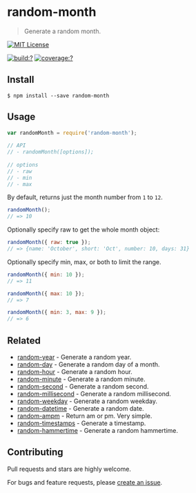 # random-month

> Generate a random month.

  
[![MIT License](https://img.shields.io/badge/license-MIT_License-green.svg?style=flat-square)](https://github.com/mock-end/random-month/blob/master/LICENSE)
  
[![build:?](https://img.shields.io/travis/mock-end/random-month/master.svg?style=flat-square)](https://travis-ci.org/mock-end/random-month)
[![coverage:?](https://img.shields.io/coveralls/mock-end/random-month/master.svg?style=flat-square)](https://coveralls.io/github/mock-end/random-month)
  
  
## Install
  
```
$ npm install --save random-month 
```
  
## Usage
  
```js
var randomMonth = require('random-month');
  
// API
// - randomMonth([options]);
  
// options
// - raw
// - min
// - max
```

By default, returns just the month number from `1` to `12`. 

```js
randomMonth();
// => 10
```

Optionally specify raw to get the whole month object:

```js
randomMonth({ raw: true });
// => {name: 'October', short: 'Oct', number: 10, days: 31}
```

Optionally specify min, max, or both to limit the range.

```js
randomMonth({ min: 10 });
// => 11

randomMonth({ max: 10 });
// => 7

randomMonth({ min: 3, max: 9 });
// => 6
```

## Related
  
- [random-year](https://github.com/mock-end/random-year) - Generate a random year.
- [random-day](https://github.com/mock-end/random-day) - Generate a random day of a month.
- [random-hour](https://github.com/mock-end/random-hour) - Generate a random hour.
- [random-minute](https://github.com/mock-end/random-minute) - Generate a random minute.
- [random-second](https://github.com/mock-end/random-second) - Generate a random second.
- [random-millisecond](https://github.com/mock-end/random-millisecond) - Generate a random millisecond.
- [random-weekday](https://github.com/mock-end/random-weekday) - Generate a random weekday.
- [random-datetime](https://github.com/mock-end/random-datetime) - Generate a random date. 
- [random-ampm](https://github.com/mock-end/random-ampm) - Return am or pm. Very simple.
- [random-timestamps](https://github.com/mock-end/random-timestamps) - Generate a timestamp. 
- [random-hammertime](https://github.com/mock-end/random-hammertime) - Generate a random hammertime.   

  
## Contributing
  
Pull requests and stars are highly welcome.
  
For bugs and feature requests, please [create an issue](https://github.com/mock-end/random-month/issues/new).
